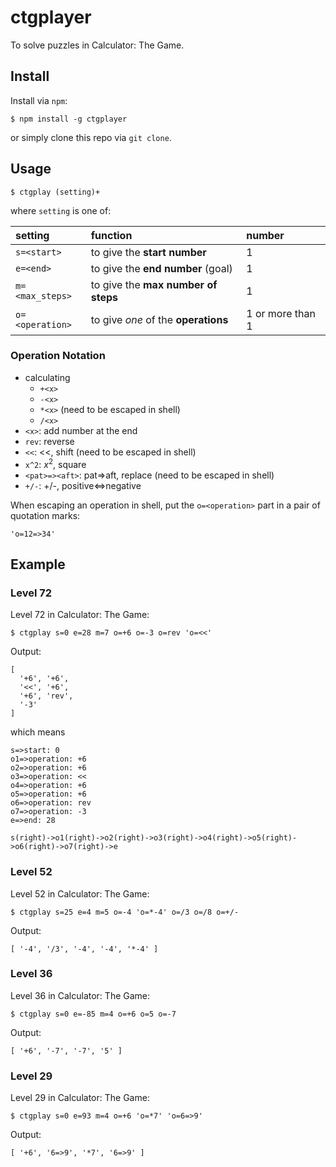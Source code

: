 # ctgplayer
To solve puzzles in Calculator: The Game.

## Install

Install via `npm`:

```shell
$ npm install -g ctgplayer
```

or simply clone this repo via `git clone`.

## Usage

```shell
$ ctgplay (setting)+
```

where `setting` is one of:

| setting         | function                            | number           |
| :-------------- | :---------------------------------- | :--------------- |
| `s=<start>`     | to give the **start number**        | 1                |
| `e=<end>`       | to give the **end number** (goal)   | 1                |
| `m=<max_steps>` | to give the **max number of steps** | 1                |
| `o=<operation>` | to give *one* of the **operations** | 1 or more than 1 |

### Operation Notation

- calculating
    - `+<x>`
    - `-<x>`
    - `*<x>` (need to be escaped in shell)
    - `/<x>`
- `<x>`: add number at the end
- `rev`: reverse
- `<<`: <<, shift (need to be escaped in shell)
- `x^2`: $x^2$, square
- `<pat>=><aft>`: pat=>aft, replace (need to be escaped in shell)
- `+/-`: +/-, positive<=>negative

When escaping an operation in shell, put the `o=<operation>` part in a pair of quotation marks:

```shell
'o=12=>34'
```

## Example

### Level 72

Level 72 in Calculator: The Game:

```shell
$ ctgplay s=0 e=28 m=7 o=+6 o=-3 o=rev 'o=<<'
```

Output:

```shell
[
  '+6', '+6',
  '<<', '+6',
  '+6', 'rev',
  '-3'
]
```

which means

```flow
s=>start: 0
o1=>operation: +6
o2=>operation: +6
o3=>operation: <<
o4=>operation: +6
o5=>operation: +6
o6=>operation: rev
o7=>operation: -3
e=>end: 28

s(right)->o1(right)->o2(right)->o3(right)->o4(right)->o5(right)->o6(right)->o7(right)->e
```

### Level 52

Level 52 in Calculator: The Game:

```shell
$ ctgplay s=25 e=4 m=5 o=-4 'o=*-4' o=/3 o=/8 o=+/-
```

Output:

```shell
[ '-4', '/3', '-4', '-4', '*-4' ]
```

### Level 36

Level 36 in Calculator: The Game:

```shell
$ ctgplay s=0 e=-85 m=4 o=+6 o=5 o=-7
```

Output:

```shell
[ '+6', '-7', '-7', '5' ]
```

### Level 29

Level 29 in Calculator: The Game:

```shell
$ ctgplay s=0 e=93 m=4 o=+6 'o=*7' 'o=6=>9'
```

Output:

```shell
[ '+6', '6=>9', '*7', '6=>9' ]
```


